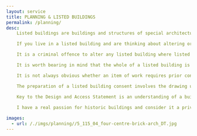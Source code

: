 ```yaml
---
layout: service
title: PLANNING & LISTED BUILDINGS
permalink: /planning/
desc:
    Listed buildings are buildings and structures of special architectural and historic interest. They make up around 2% of the country’s building stock and are deemed worthy of national protection. Therefore separate planning legislation exists in order that the significance and what makes the structures special can be understood and is not comprised or eroded where a change is proposed.<br><br>

    If you live in a listed building and are thinking about altering or extending the property - or indeed building within the grounds of a listed building - you need to consider whether Listed Building Consent and/or Planning Permission are required.<br><br>

    It is a criminal offence to alter any listed building where listed building consent was required but wasn’t obtained and there is no statutory limitation or time limit to prosecution.<br><br>

    It is worth bearing in mind that the whole of a listed building is protected (i.e. inside and out; old and new elements). Sometimes the statutory protection of a listed building can extend to fixtures within the property and also outbuildings or structures near to the main property, known as “curtilage structures”.<br><br>

    It is not always obvious whether an item of work requires prior consent, and the field can be quite subjective. However, over the years, by working closely with clients and liaising with Local Authority Conservation Officers, I have prepared and undertaken numerous successful planning and listed building consent applications and would be interested to hear about your property.<br><br>

    The preparation of a listed building consent involves the drawing up of various statutorily required information including drawings of the existing property and the proposed works and a report called a Design and Access Statement is also required.<br><br>

    Key to the Design and Access Statement is an understanding of a building’s significance; i.e. what makes it special and worthy of protection. The report therefore sets out the physical and historical context of the existing building; provides a statement of its historical significance; discusses the proposed alterations and assesses their impact on the building’s significance. It also includes discussion any wider planning issues, pertinent to the application, such as location in a conservation area, the green belt etc.<br><br>

    I have a real passion for historic buildings and consider it a privilege to be able to advise on and work with them. The subjectivity of conservation means that I am not able to second guess the outcome of a listed building consent application. However, I pride myself in a straight talking and pragmatic approach. As such, I will highlight to you the potential pros and cons of the potential alterations you are considering and will only recommend proceeding to the preparation of an application, where there is a reasonable chance of an approval.
  
images:
  - url: /./imgs/planning//5_115_04_four-centre-brick-arch_DT.jpg
---
```

